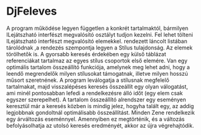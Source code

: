 # DjFeleves

A program működése legyen független a   konkrét tartalmaktól, bármilyen ILejátszható interfészt  megvalósító  osztályt  tudjon  kezelni.	Fel  lehet  tölteni  ILejátszható  interfészt megvalósító elemekkel. rendezett láncolt listában tárolódnak ,a rendezés szempontja legyen a Stílus tulajdonság. Az elemek törölhetők is. A gyorsabb keresés érdekében egy külső táblázat referenciákat tartalmaz az egyes stílus csoportok első elemére.   Van egy optimális tartalom összeállító funkciója, amelynek meg lehet adni, hogy a leendő megrendelők milyen stílusokat támogatnak, illetve milyen hosszú műsort szeretnének.   A program leválogatja a stílusnak megfelelő tartalmakat, majd visszalépéses keresés összeállít egy olyan válogatást, ami minél pontosabban lefedi a rendelkezésre álló időt (egy elem csak egyszer szerepelhet).  A tartalom összeállító alrendszer egy eseményen keresztül már a keresés közben is mindig jelez, hogyha talált egy, az addig legjobbnak gondoltnál optimálisabb összeállítást.	Minden Zene rendelkezik egy árváltozás eseménnyel.  Amennyiben ez megtörténik, és a változás befolyásolhatja	az	utolsó	keresés		eredményét,	akkor	az	újra végrehajtódik. 

